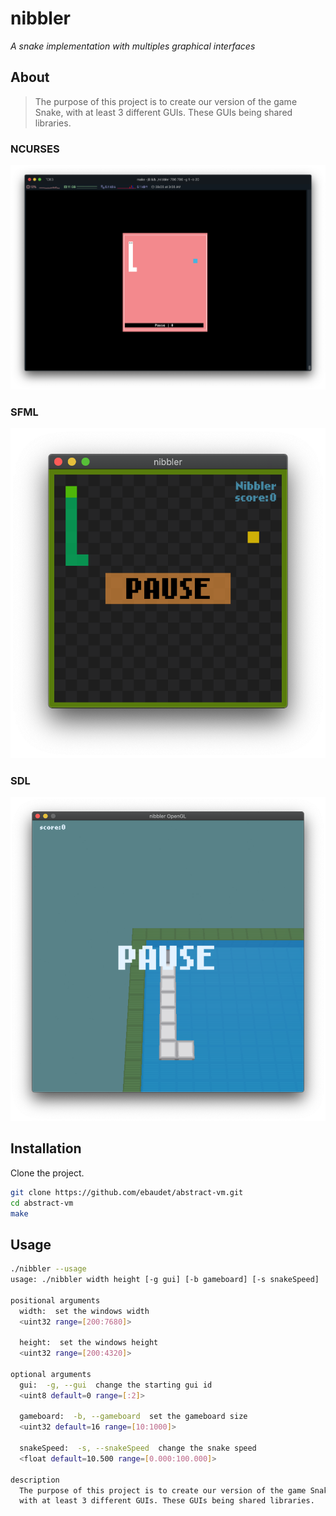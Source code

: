 # nibbler

_A snake implementation with multiples graphical interfaces_

## About

> The purpose of this project is to create our version of the game Snake, with at least 3 different GUIs. These GUIs being shared libraries.

### NCURSES
![ncurses](/imgs/ncurses.png "ncurses")

### SFML
![sfml](/imgs/sfml.png "sfml")

### SDL
![sdl](/imgs/sdl.png "sdl")

## Installation

Clone the project.

```bash
git clone https://github.com/ebaudet/abstract-vm.git
cd abstract-vm
make
```

## Usage

```bash
./nibbler --usage
usage: ./nibbler width height [-g gui] [-b gameboard] [-s snakeSpeed]

positional arguments
  width:  set the windows width
  <uint32 range=[200:7680]>

  height:  set the windows height
  <uint32 range=[200:4320]>

optional arguments
  gui:  -g, --gui  change the starting gui id
  <uint8 default=0 range=[:2]>

  gameboard:  -b, --gameboard  set the gameboard size
  <uint32 default=16 range=[10:1000]>

  snakeSpeed:  -s, --snakeSpeed  change the snake speed
  <float default=10.500 range=[0.000:100.000]>

description
  The purpose of this project is to create our version of the game Snake,
  with at least 3 different GUIs. These GUIs being shared libraries.
```
